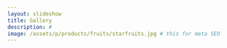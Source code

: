 ```yaml
---
layout: slideshow
title: Gallery
description: #
image: /assets/p/products/fruits/starfruits.jpg # this for meta SEO
---
```

